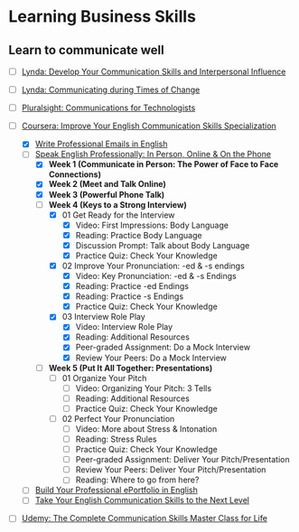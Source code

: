 # Learning Business Skills

## Learn to communicate well

- [ ] [Lynda: Develop Your Communication Skills and Interpersonal Influence](https://www.lynda.com/learning-paths/Business/develop-your-communication-skills-and-interpersonal-influence)
- [ ] [Lynda: Communicating during Times of Change](https://www.lynda.com/learning-paths/Business/communicating-during-times-of-change)
- [ ] [Pluralsight: Communications for Technologists](https://www.pluralsight.com/paths/communications-for-technologists-skill)
- [ ] [Coursera: Improve Your English Communication Skills Specialization](https://www.coursera.org/specializations/improve-english)
  - [x] [Write Professional Emails in English](https://www.coursera.org/learn/professional-emails-english)
  - [ ] [Speak English Professionally: In Person, Online & On the Phone](https://www.coursera.org/learn/speak-english-professionally)
    - [x] **Week 1 (Communicate in Person: The Power of Face to Face Connections)**
    - [x] **Week 2 (Meet and Talk Online)**
    - [x] **Week 3 (Powerful Phone Talk)**
    - [ ] **Week 4 (Keys to a Strong Interview)**
      - [x] 01 Get Ready for the Interview
        - [x] Video: First Impressions: Body Language
        - [x] Reading: Practice Body Language
        - [x] Discussion Prompt: Talk about Body Language
        - [x] Practice Quiz: Check Your Knowledge
      - [x] 02 Improve Your Pronunciation: -ed & -s endings
        - [x] Video: Key Pronunciation: -ed & -s Endings
        - [x] Reading: Practice -ed Endings
        - [x] Reading: Practice -s Endings
        - [x] Practice Quiz: Check Your Knowledge
      - [x] 03 Interview Role Play
        - [x] Video: Interview Role Play
        - [x] Reading: Additional Resources
        - [x] Peer-graded Assignment: Do a Mock Interview
        - [x] Review Your Peers: Do a Mock Interview
    - [ ] **Week 5 (Put It All Together: Presentations)**
      - [ ] 01 Organize Your Pitch
        - [ ] Video: Organizing Your Pitch: 3 Tells
        - [ ] Reading: Additional Resources
        - [ ] Practice Quiz: Check Your Knowledge
      - [ ] 02 Perfect Your Pronunciation
        - [ ] Video: More about Stress & Intonation
        - [ ] Reading: Stress Rules
        - [ ] Practice Quiz: Check Your Knowledge
        - [ ] Peer-graded Assignment: Deliver Your Pitch/Presentation
        - [ ] Review Your Peers: Deliver Your Pitch/Presentation
        - [ ] Reading: Where to go from here?
  - [ ] [Build Your Professional ePortfolio in English](https://www.coursera.org/learn/eportfolio-english)
  - [ ] [Take Your English Communication Skills to the Next Level](https://www.coursera.org/learn/english-communication-capstone)
- [ ] [Udemy: The Complete Communication Skills Master Class for Life](https://www.udemy.com/course/the-complete-communication-skills-master-class-for-life/)

